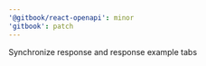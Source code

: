 ```yaml
---
'@gitbook/react-openapi': minor
'gitbook': patch
---
```


Synchronize response and response example tabs
